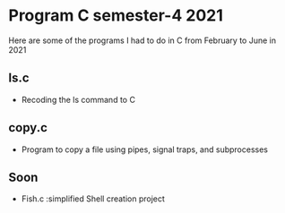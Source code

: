 # **Program C semester-4 2021**

Here are some of the programs I had to do in C from February to June in 2021


## __ls.c__
- Recoding the ls command to C

## __copy.c__
- Program to copy a file using pipes, signal traps, and subprocesses

## __Soon__
- Fish.c :simplified Shell creation project
